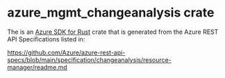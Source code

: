 # azure_mgmt_changeanalysis crate

The is an [Azure SDK for Rust](https://github.com/Azure/azure-sdk-for-rust) crate that is generated from the Azure REST API Specifications listed in:

https://github.com/Azure/azure-rest-api-specs/blob/main/specification/changeanalysis/resource-manager/readme.md